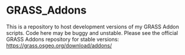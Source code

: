 # GRASS_Addons
This is a repository to host development versions of my GRASS Addon scripts. Code here may be buggy and unstable. Please see the official GRASS Addons repository for stable versions: https://grass.osgeo.org/download/addons/
